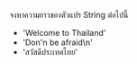 จงหาความยาวของตัวแปร String ต่อไปนี้

- 'Welcome to Thailand'
- 'Don\'n be afraid\n'
- 'สวัสดีประเทศไทย'
